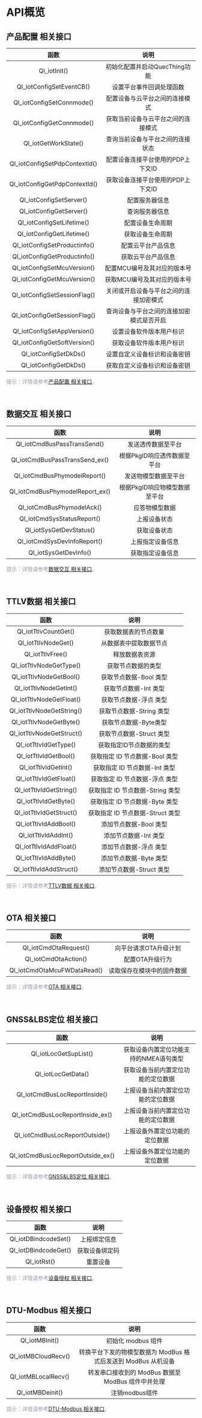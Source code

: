 # API概览

## **产品配置 相关接口**
| 函数 | 说明  |
|:--------:| :-------------:|
|  Ql_iotInit()| 初始化配置并启动QuecThing功能 |
| Ql_iotConfigSetEventCB()| 设置平台事件回调处理函数|
| Ql_iotConfigSetConnmode() | 配置设备与云平台之间的连接模式 |
| Ql_iotConfigGetConnmode() | 获取当前设备与云平台之间的连接模式 |
| Ql_iotGetWorkState() | 查询当前设备与平台之间的连接状态 |
|Ql_iotConfigSetPdpContextId() | 配置设备连接平台使用的PDP上下文ID| 
|Ql_iotConfigGetPdpContextId()| 获取设备连接平台使用的PDP上下文ID |
|Ql_iotConfigSetServer()| 配置服务器信息| 
|Ql_iotConfigGetServer() | 查询服务器信息 |
|Ql_iotConfigSetLifetime() | 配置设备生命周期| 
|Ql_iotConfigGetLifetime()| 获取设备生命周期|
|Ql_iotConfigSetProductinfo()| 配置云平台产品信息| 
|Ql_iotConfigGetProductinfo() | 获取云平台产品信息| 
|Ql_iotConfigSetMcuVersion()| 配置MCU编号及其对应的版本号| 
|Ql_iotConfigGetMcuVersion()| 获取MCU编号及其对应的版本号| 
|Ql_iotConfigSetSessionFlag() | 关闭或开启设备与平台之间的连接加密模式| 
|Ql_iotConfigGetSessionFlag()| 查询设备与平台之间的连接加密模式是否开启| 
|Ql_iotConfigSetAppVersion() | 设置设备软件版本用户标识| 
|Ql_iotConfigGetSoftVersion() | 获取设备软件版本用户标识| 
|Ql_iotConfigSetDkDs()| 设置自定义设备标识和设备密钥 | 
|Ql_iotConfigGetDkDs() | 获取自定义设备标识和设备密钥| 

<font color=#999AAA >提示：详情请参考[产品配置 相关接口](/deviceDevelop/wifi/QuecOpen/api/wifi-quecopen-api-02.md)。</font>

<br>


## **数据交互 相关接口**
| 函数 | 说明  |
|:--------:| :-------------:|
| Ql_iotCmdBusPassTransSend() |发送透传数据至平台| 
| Ql_iotCmdBusPassTransSend_ex() |根据PkgID响应透传数据至平台| 
| Ql_iotCmdBusPhymodelReport() | 发送物模型数据至平台 |
| Ql_iotCmdBusPhymodelReport_ex() | 根据PkgID响应物模型数据至平台 |
| Ql_iotCmdBusPhymodelAck() | 应答物模型数据|
| Ql_iotCmdSysStatusReport() | 上报设备状态 |
| Ql_iotSysGetDevStatus() | 获取设备状态|
| Ql_iotCmdSysDevInfoReport() | 上报指定设备信息 |
| Ql_iotSysGetDevInfo() | 获取指定设备信息 |

<font color=#999AAA >提示：详情请参考[数据交互 相关接口](/deviceDevelop/wifi/QuecOpen/api/wifi-quecopen-api-03.md)。</font>

<br>

## **TTLV数据 相关接口**
| 函数 | 说明  |
|:--------:| :-------------:|
| Ql_iotTtlvCountGet() | 获取数据表的节点数量 |
| Ql_iotTtlvNodeGet() | 从数据表中提取数据节点| 
| Ql_iotTtlvFree() | 释放数据表资源 |
| Ql_iotTtlvNodeGetType() | 获取节点数据的类型 |
| Ql_iotTtlvNodeGetBool() | 获取节点数据-Bool 类型 |
| Ql_iotTtlvNodeGetInt()| 获取节点数据-Int 类型 |
| Ql_iotTtlvNodeGetFloat() | 获取节点数据-浮点 类型 |
| Ql_iotTtlvNodeGetString() | 获取节点数据-String 类型 |
| Ql_iotTtlvNodeGetByte() | 获取节点数据-Byte类型 |
| Ql_iotTtlvNodeGetStruct() | 获取节点数据-Struct 类型 |
| Ql_iotTtlvIdGetType() | 获取指定ID节点数据的类型 |
| Ql_iotTtlvIdGetBool() | 获取指定 ID 节点数据-Bool 类型 |
| Ql_iotTtlvIdGetInt() | 获取指定 ID 节点数据-Int 类型 |
| Ql_iotTtlvIdGetFloat() | 获取指定 ID 节点数据-浮点 类型 |
| Ql_iotTtlvIdGetString()| 获取指定 ID 节点数据-String 类型 |
| Ql_iotTtlvIdGetByte() | 获取指定 ID 节点数据-Byte 类型 |
| Ql_iotTtlvIdGetStruct() | 获取指定 ID 节点数据-Struct 类型 |
| Ql_iotTtlvIdAddBool() | 添加节点数据-Bool 类型 |
| Ql_iotTtlvIdAddInt() | 添加节点数据-Int 类型 |
| Ql_iotTtlvIdAddFloat() |  添加节点数据-浮点 类型 |
| Ql_iotTtlvIdAddByte() | 添加节点数据-Byte 类型 |
| Ql_iotTtlvIdAddStruct() | 添加节点数据-Struct 类型 |


<font color=#999AAA >提示：详情请参考[TTLV数据 相关接口](/deviceDevelop/wifi/QuecOpen/api/wifi-quecopen-api-04.md)。</font>

<br>

## **OTA 相关接口**

| 函数 | 说明  |
|:--------:| :-------------:|
| Ql_iotCmdOtaRequest()| 向平台请求OTA升级计划 |
| Ql_iotCmdOtaAction()| 配置OTA升级行为 |
| Ql_iotCmdOtaMcuFWDataRead() | 读取保存在模块中的固件数据|

<font color=#999AAA >提示：详情请参考[OTA 相关接口](/deviceDevelop/wifi/QuecOpen/api/wifi-quecopen-api-05.md)。</font>

<br>




## **GNSS&LBS定位 相关接口**

| 函数 | 说明  |
|:--------:| :-------------:|
|  Ql_iotLocGetSupList()| 获取设备内置定位功能支持的NMEA语句类型|
|  Ql_iotLocGetData() | 获取设备当前内置定位功能的定位数据| 
|  Ql_iotCmdBusLocReportInside()| 上报设备当前内置定位功能的定位数据|
|  Ql_iotCmdBusLocReportInside_ex() | 上报设备当前内置定位功能的定位数据|
|  Ql_iotCmdBusLocReportOutside() | 上报设备外置定位功能的定位数据| 
|  Ql_iotCmdBusLocReportOutside_ex() | 上报设备外置定位功能的定位数据| 

<font color=#999AAA >提示：详情请参考[GNSS&LBS定位 相关接口](/deviceDevelop/wifi/QuecOpen/api/wifi-quecopen-api-07.md)。</font>

<br>



## **设备授权 相关接口**
| 函数 | 说明  |
|:--------:| :-------------:|
|  Ql_iotDBindcodeSet()| 上报绑定信息 |
|  Ql_iotDBindcodeGet() | 获取设备绑定码 |
|  Ql_iotRst() | 重置设备 |

<font color=#999AAA >提示：详情请参考[设备授权 相关接口](/deviceDevelop/wifi/QuecOpen/api/wifi-quecopen-api-08.md)。</font>

<br>



## **DTU-Modbus 相关接口**

| 函数 | 说明  |
|:--------:| :-------------:|
|  Ql_iotMBInit() | 初始化 modbus 组件|
|  Ql_iotMBCloudRecv() | 转换平台下发的物模型数据为 ModBus 格式后发送到 ModBus 从机设备 |
|  Ql_iotMBLocalRecv() | 转发串口接收到的 ModBus 数据至 ModBus 组件中并处理| 
|  Ql_iotMBDeinit() | 注销modbus组件 |
 
<font color=#999AAA >提示：详情请参考[DTU-Modbus 相关接口](/deviceDevelop/wifi/QuecOpen/api/wifi-quecopen-api-09.md)。</font>

<br>



